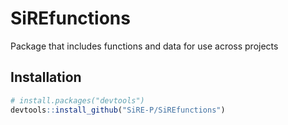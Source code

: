 # SiREfunctions

Package that includes functions and data for use across projects

## Installation


```r
# install.packages("devtools")
devtools::install_github("SiRE-P/SiREfunctions")

